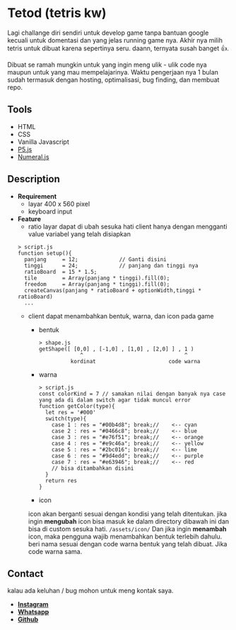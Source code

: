# Tetod (tetris kw)
Lagi challange diri sendiri untuk develop game tanpa bantuan google kecuali untuk domentasi dan yang jelas running game nya. Akhir nya milih tetris untuk dibuat karena sepertinya seru. daann, ternyata susah banget :thumbsup:.

Dibuat se ramah mungkin untuk yang ingin meng ulik - ulik code nya maupun untuk yang mau mempelajarinya. Waktu pengerjaan nya 1 bulan sudah termasuk dengan hosting, optimalisasi, bug finding, dan membuat repo.

## Tools
- HTML
- CSS
- Vanilla Javascript
- [P5.js](https://p5js.org/)
- [Numeral.js](http://numeraljs.com/)

## Description
- **Requirement**
  - layar 400 x 560 pixel
  - keyboard input
- **Feature**
  - ratio layar dapat di ubah sesuka hati client hanya dengan mengganti value variabel yang telah disiapkan
  ```
  > script.js
  function setup(){
	panjang     = 12;             // Ganti disini
	tinggi      = 24;             // panjang dan tinggi nya
	ratioBoard  = 15 * 1.5;
	tile        = Array(panjang * tinggi).fill(0);
	freedom     = Array(panjang * tinggi).fill(0);
	createCanvas(panjang * ratioBoard + optionWidth,tinggi * ratioBoard)
    ...
  ```
  - client dapat menambahkan bentuk, warna, dan icon pada game
    - bentuk
      ```
      > shape.js
      getShape([ [0,0] , [-1,0] , [1,0] , [2,0] ] , 1 )
                   ^                                ^
                kordinat                       code warna
      ```
    - warna
      ```
      > script.js
      const colorKind = 7 // samakan nilai dengan banyak nya case yang ada di dalam switch agar tidak muncul error
      function getColor(type){
        let res = '#000'
        switch(type){
          case 1 : res = "#00b4d8"; break;//	<-- cyan
          case 2 : res = "#0466c8"; break;//	<-- blue
          case 3 : res = "#e76f51"; break;//	<-- orange
          case 4 : res = "#e9c46a"; break;//	<-- yellow
          case 5 : res = "#2bc016"; break;//	<-- lime
          case 6 : res = "#9d4edd"; break;//	<-- purple
          case 7 : res = "#e63946"; break;//	<-- red
          // bisa ditambahkan disini
        }
        return res
      }
      ```
      
    - icon

	icon akan berganti sesuai dengan kondisi yang telah ditentukan. jika ingin **mengubah** icon bisa masuk ke dalam directory dibawah ini dan bisa di custom sesuka hati.
		```
		/assets/icon/
		```
	Dan jika ingin **menambah** icon, maka pengguna wajib menambahkan bentuk terlebih dahulu. beri nama sesuai dengan code warna bentuk yang telah dibuat. Jika code warna sama.

## Contact
kalau ada keluhan / bug mohon untuk meng kontak saya.
- [**Instagram**](https://www.instagram.com/faeest/)
- [**Whatsapp**](https://wa.link/4b649e)
- [**Github**](https://github.com/SiMamank115?tab=repositories)





